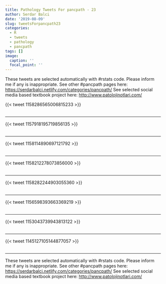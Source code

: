 ```yaml
---
title: Pathology Tweets For pancpath - 23
author: Serdar Balci
date: '2019-08-09'
slug: tweetsForpancpath23
categories:
  - R
  - tweets
  - pathology
  - pancpath
tags: []
image:
  caption: ''
  focal_point: ''
---
```



These tweets are selected automatically with #rstats code. Please inform me if any is inappropriate.
See other #pancpath pages here: https://serdarbalci.netlify.com/categories/pancpath/ 
See selected social media based textbook project here: http://www.patolojinotlari.com/

{{< tweet 1158286565006815233 >}}
<br>
<br>
<hr>
{{< tweet 1157918195719856135 >}}
<br>
<br>
<hr>
{{< tweet 1158114890697121792 >}}
<br>
<br>
<hr>
{{< tweet 1158212278073856000 >}}
<br>
<br>
<hr>
{{< tweet 1158282244903055360 >}}
<br>
<br>
<hr>
{{< tweet 1156598393663369219 >}}
<br>
<br>
<hr>
{{< tweet 1153043739943813122 >}}
<br>
<br>
<hr>
{{< tweet 1145127105144877057 >}}
<br>
<br>
<hr>


These tweets are selected automatically with #rstats code. Please inform me if any is inappropriate.
See other #pancpath pages here: https://serdarbalci.netlify.com/categories/pancpath/ 
See selected social media based textbook project here: http://www.patolojinotlari.com/
